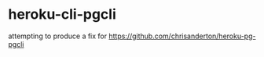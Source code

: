# heroku-cli-pgcli

attempting to produce a fix for https://github.com/chrisanderton/heroku-pg-pgcli
